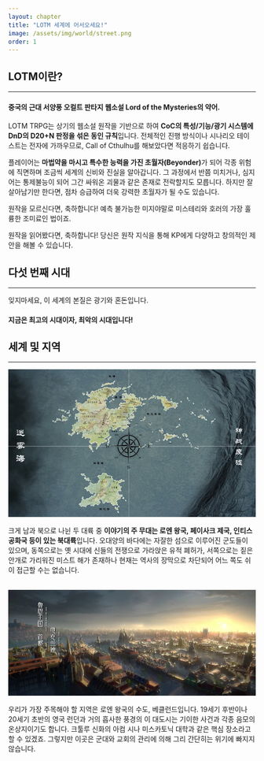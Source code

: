 ```yaml
---
layout: chapter
title: "LOTM 세계에 어서오세요!"
image: /assets/img/world/street.png
order: 1
---
```

<h2>LOTM이란?</h2>
<hr>
<h4>중국의 근대 서양풍 오컬트 판타지 웹소설 Lord of the Mysteries의 약어.</h4>
<p>LOTM TRPG는 상기의 웹소설 원작을 기반으로 하여 <b>CoC의 특성/기능/광기 시스템에 DnD의 D20+N 판정을 섞은 동인 규칙</b>입니다. 전체적인 진행 방식이나 시나리오 테이스트는 전자에 가까우므로, Call of Cthulhu를 해보았다면 적응하기 쉽습니다.</p>
<p>플레이어는 <b>마법약을 마시고 특수한 능력을 가진 초월자(Beyonder)</b>가 되어 각종 위험에 직면하며 조금씩 세계의 신비와 진실을 알아갑니다. 그 과정에서 반쯤 미치거나, 심지어는 통제불능이 되어 그간 싸워온 괴물과 같은 존재로 전락할지도 모릅니다. 하지만 잘 살아남기만 한다면, 점차 승급하여 더욱 강력한 초월자가 될 수도 있습니다.</p>
<p>원작을 모르신다면, 축하합니다! 예측 불가능한 미지야말로 미스테리와 호러의 가장 훌륭한 조미료인 법이죠. </p>
<p>원작을 읽어봤다면, 축하합니다! 당신은 원작 지식을 통해 KP에게 다양하고 창의적인 제안을 해볼 수 있습니다.</p>
<h2>다섯 번째 시대</h2>
<hr>
<p>잊지마세요, 이 세계의 본질은 광기와 혼돈입니다.</p>
<h4>지금은 최고의 시대이자, 최악의 시대입니다!</h4>
<h2>세계 및 지역</h2>
<hr>
<img src="https://raw.githubusercontent.com/izpew/lotm/main/assets/img/world/worldmap.webp">
<p>크게 남과 북으로 나뉜 두 대륙 중 <b>이야기의 주 무대는 로엔 왕국, 페이사크 제국, 인티스 공화국 등이 있는 북대륙</b>입니다. 오대양의 바다에는 자잘한 섬으로 이루어진 군도들이 있으며, 동쪽으로는 옛 시대에 신들의 전쟁으로 가라앉은 유적 폐허가, 서쪽으로는 짙은 안개로 가리워진 미스트 해가 존재하나 현재는 역사의 장막으로 차단되어 어느 쪽도 쉬이 접근할 수는 없습니다.</p>
<br>
<img src="https://raw.githubusercontent.com/izpew/lotm/main/assets/img/world/backlund01.png">
<p>우리가 가장 주목해야 할 지역은 로엔 왕국의 수도, 베클런드입니다. 19세기 후반이나 20세기 초반의 영국 런던과 거의 흡사한 풍경의 이 대도시는 기이한 사건과 각종 음모의 온상지이기도 합니다. 크툴루 신화의 아컴 시나 미스카토닉 대학과 같은 핵심 장소라고 할 수 있겠죠. 그렇지만 이곳은 군대와 교회의 관리에 의해 그리 간단히는 위기에 빠지지 않습니다.</p>
